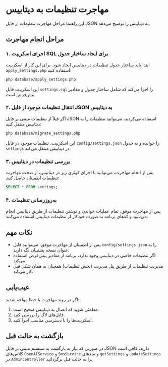# مهاجرت تنظیمات به دیتابیس

این راهنما مراحل مهاجرت تنظیمات از فایل JSON به دیتابیس را توضیح می‌دهد.

## مراحل انجام مهاجرت

### ۱. اجرای اسکریپت SQL برای ایجاد ساختار جدول

ابتدا باید ساختار جدول تنظیمات در دیتابیس ایجاد شود. برای این کار از اسکریپت `apply_settings.php` استفاده کنید:

```bash
php database/apply_settings.php
```

این اسکریپت فایل `settings.sql` را اجرا می‌کند که شامل ساختار جدول و مقادیر پیش‌فرض است.

### ۲. انتقال تنظیمات موجود از فایل JSON به دیتابیس

اگر قبلاً از تنظیمات مبتنی بر فایل JSON استفاده می‌کردید، می‌توانید تنظیمات را به دیتابیس منتقل کنید:

```bash
php database/migrate_settings.php
```

این اسکریپت، تنظیمات موجود در فایل `config/settings.json` را خوانده و به جدول `settings` در دیتابیس منتقل می‌کند.

### ۳. بررسی تنظیمات در دیتابیس

پس از انجام مهاجرت، می‌توانید با اجرای کوئری زیر در دیتابیس، از صحت مهاجرت تنظیمات اطمینان حاصل کنید:

```sql
SELECT * FROM settings;
```

### ۴. به‌روزرسانی تنظیمات

پس از مهاجرت موفق، تمام عملیات خواندن و نوشتن تنظیمات از طریق دیتابیس انجام می‌شود و کدهای برنامه به صورت خودکار از تنظیمات دیتابیس استفاده می‌کنند.

## نکات مهم

- پس از اطمینان از مهاجرت موفق، می‌توانید فایل `config/settings.json` را به عنوان نسخه پشتیبان نگه دارید.
- اگر تنظیمات خاصی در دیتابیس وجود ندارد، برنامه از مقادیر پیش‌فرض استفاده می‌کند.
- مدیریت تنظیمات از طریق پنل مدیریت (بخش تنظیمات) همچنان به همان شکل قبل کار می‌کند.

## عیب‌یابی

اگر در روند مهاجرت با خطا مواجه شدید:

1. مطمئن شوید که اتصال به دیتابیس صحیح است.
2. فایل‌های لاگ را بررسی کنید.
3. اسکریپت‌ها را با دسترسی مناسب اجرا کنید.

## بازگشت به حالت قبل

در صورتی که نیاز به بازگشت به سیستم مبتنی بر فایل JSON دارید، کافی است کلاس‌های `OpenAIService` و `SmsService` و متدهای `getSettings` و `updateSettings` در `AdminController` را به حالت قبل برگردانید.
